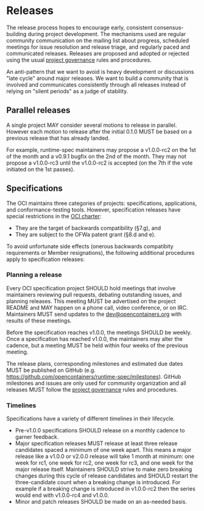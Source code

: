 # Releases

The release process hopes to encourage early, consistent consensus-building during project development.
The mechanisms used are regular community communication on the mailing list about progress, scheduled meetings for issue resolution and release triage, and regularly paced and communicated releases.
Releases are proposed and adopted or rejected using the usual [project governance](GOVERNANCE.md) rules and procedures.

An anti-pattern that we want to avoid is heavy development or discussions "late cycle" around major releases.
We want to build a community that is involved and communicates consistently through all releases instead of relying on "silent periods" as a judge of stability.

## Parallel releases

A single project MAY consider several motions to release in parallel.
However each motion to release after the initial 0.1.0 MUST be based on a previous release that has already landed.

For example, runtime-spec maintainers may propose a v1.0.0-rc2 on the 1st of the month and a v0.9.1 bugfix on the 2nd of the month.
They may not propose a v1.0.0-rc3 until the v1.0.0-rc2 is accepted (on the 7th if the vote initiated on the 1st passes).

## Specifications

The OCI maintains three categories of projects: specifications, applications, and conformance-testing tools.
However, specification releases have special restrictions in the [OCI charter][charter]:

* They are the target of backwards compatibility (§7.g), and
* They are subject to the OFWa patent grant (§8.d and e).

To avoid unfortunate side effects (onerous backwards compatibity requirements or Member resignations), the following additional procedures apply to specification releases:

### Planning a release

Every OCI specification project SHOULD hold meetings that involve maintainers reviewing pull requests, debating outstanding issues, and planning releases.
This meeting MUST be advertised on the project README and MAY happen on a phone call, video conference, or on IRC.
Maintainers MUST send updates to the dev@opencontainers.org with results of these meetings.

Before the specification reaches v1.0.0, the meetings SHOULD be weekly.
Once a specification has reached v1.0.0, the maintainers may alter the cadence, but a meeting MUST be held within four weeks of the previous meeting.

The release plans, corresponding milestones and estimated due dates MUST be published on GitHub (e.g. https://github.com/opencontainers/runtime-spec/milestones).
GitHub milestones and issues are only used for community organization and all releases MUST follow the [project governance](GOVERNANCE.md) rules and procedures.

### Timelines

Specifications have a variety of different timelines in their lifecycle.

* Pre-v1.0.0 specifications SHOULD release on a monthly cadence to garner feedback.
* Major specification releases MUST release at least three release candidates spaced a minimum of one week apart.
  This means a major release like a v1.0.0 or v2.0.0 release will take 1 month at minimum: one week for rc1, one week for rc2, one week for rc3, and one week for the major release itself.
  Maintainers SHOULD strive to make zero breaking changes during this cycle of release candidates and SHOULD restart the three-candidate count when a breaking change is introduced.
  For example if a breaking change is introduced in v1.0.0-rc2 then the series would end with v1.0.0-rc4 and v1.0.0.
* Minor and patch releases SHOULD be made on an as-needed basis.

[charter]: https://www.opencontainers.org/about/governance
